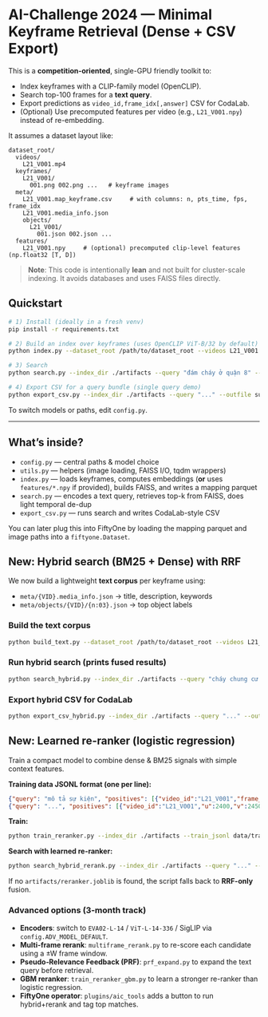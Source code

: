 # AI-Challenge 2024 — Minimal Keyframe Retrieval (Dense + CSV Export)

This is a **competition-oriented**, single-GPU friendly toolkit to:
- Index keyframes with a CLIP-family model (OpenCLIP).
- Search top-100 frames for a **text query**.
- Export predictions as `video_id,frame_idx[,answer]` CSV for CodaLab.
- (Optional) Use precomputed features per video (e.g., `L21_V001.npy`) instead of re-embedding.

It assumes a dataset layout like:

```
dataset_root/
  videos/
    L21_V001.mp4
  keyframes/
    L21_V001/
      001.png 002.png ...   # keyframe images
  meta/
    L21_V001.map_keyframe.csv     # with columns: n, pts_time, fps, frame_idx
    L21_V001.media_info.json
    objects/
      L21_V001/
        001.json 002.json ...
  features/
    L21_V001.npy     # (optional) precomputed clip-level features (np.float32 [T, D])
```

> **Note**: This code is intentionally **lean** and not built for cluster-scale indexing. It avoids databases and uses FAISS files directly.

## Quickstart

```bash
# 1) Install (ideally in a fresh venv)
pip install -r requirements.txt

# 2) Build an index over keyframes (uses OpenCLIP ViT-B/32 by default)
python index.py --dataset_root /path/to/dataset_root --videos L21_V001 L22_V003

# 3) Search
python search.py --index_dir ./artifacts --query "đám cháy ở quận 8" --topk 100

# 4) Export CSV for a query bundle (single query demo)
python export_csv.py --index_dir ./artifacts --query "..." --outfile submission/query-1-kis.csv
```

To switch models or paths, edit `config.py`.

---

## What’s inside?

- `config.py` — central paths & model choice
- `utils.py` — helpers (image loading, FAISS I/O, tqdm wrappers)
- `index.py` — loads keyframes, computes embeddings (**or** uses `features/*.npy` if provided), builds FAISS, and writes a mapping parquet
- `search.py` — encodes a text query, retrieves top-k from FAISS, does light temporal de-dup
- `export_csv.py` — runs search and writes CodaLab-style CSV

You can later plug this into FiftyOne by loading the mapping parquet and image paths into a `fiftyone.Dataset`.


## New: Hybrid search (BM25 + Dense) with RRF
We now build a lightweight **text corpus** per keyframe using:
- `meta/{VID}.media_info.json` → title, description, keywords
- `meta/objects/{VID}/{n:03}.json` → top object labels

### Build the text corpus
```bash
python build_text.py --dataset_root /path/to/dataset_root --videos L21_V001
```

### Run hybrid search (prints fused results)
```bash
python search_hybrid.py --index_dir ./artifacts --query "cháy chung cư quận 8" --topk 100
```

### Export hybrid CSV for CodaLab
```bash
python export_csv_hybrid.py --index_dir ./artifacts --query "..." --outfile submission/query-1-kis.csv
```



## New: Learned re-ranker (logistic regression)
Train a compact model to combine dense & BM25 signals with simple context features.

**Training data JSONL format (one per line):**
```json
{"query": "mô tả sự kiện", "positives": [{"video_id":"L21_V001","frame_idx":2412}]}
{"query": "...", "positives": [{"video_id":"L21_V001","u":2400,"v":2450}]}
```

**Train:**
```bash
python train_reranker.py --index_dir ./artifacts --train_jsonl data/train_dev.jsonl
```

**Search with learned re-ranker:**
```bash
python search_hybrid_rerank.py --index_dir ./artifacts --query "..." --topk 100
```
If no `artifacts/reranker.joblib` is found, the script falls back to **RRF-only** fusion.



### Advanced options (3-month track)
- **Encoders**: switch to `EVA02-L-14` / `ViT-L-14-336` / SigLIP via `config.ADV_MODEL_DEFAULT`.
- **Multi-frame rerank**: `multiframe_rerank.py` to re-score each candidate using a ±W frame window.
- **Pseudo‑Relevance Feedback (PRF)**: `prf_expand.py` to expand the text query before retrieval.
- **GBM reranker**: `train_reranker_gbm.py` to learn a stronger re-ranker than logistic regression.
- **FiftyOne operator**: `plugins/aic_tools` adds a button to run hybrid+rerank and tag top matches.
